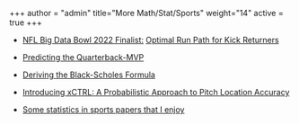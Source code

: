 +++
author = "admin"
title="More Math/Stat/Sports"
weight="14"
active = true
+++

<!--- 
* [NFL Big Data Bowl 2025 Finalist:](https://operations.nfl.com/gameday/analytics/big-data-bowl/2025-big-data-bowl-finalists/) [Safety Entropy](https://www.kaggle.com/code/colejacobson/safety-entropy)
    * [slides](pdf/talks/slides_BigDataBowl2025_SafetyEntropy.pdf)
-->

<!--- # LOCAL VERSION OF THE BDB ENTRY
[Safety Entropy](pdf/safety_entropy_local/safety_entropy.html)
-->

<!---
[NFL Big Data Bowl 2025:](https://www.kaggle.com/competitions/nfl-big-data-bowl-2025)
-->

* [NFL Big Data Bowl 2022 Finalist:](https://operations.nfl.com/gameday/analytics/big-data-bowl/2022-big-data-bowl-video-gallery-recap) [Optimal Run Path for Kick Returners](https://www.kaggle.com/code/tainguyen7597/optimal-run-path-for-kick-returners)

* [Predicting the Quarterback-MVP](pdf/RyansArticles/qbmvp.pdf)

* [Deriving the Black-Scholes Formula](pdf/RyansArticles/BlackScholes.pdf)

* [Introducing xCTRL: A Probabilistic Approach to Pitch Location Accuracy](https://wsb.wharton.upenn.edu/introducing-xctrl-a-probabilistic-approach-to-pitch-location-accuracy/)

<!---
* [Some books and papers that I enjoy(/books_and_papers/)
--->

* [Some statistics in sports papers that I enjoy](/statistics_in_sports_papers/)


